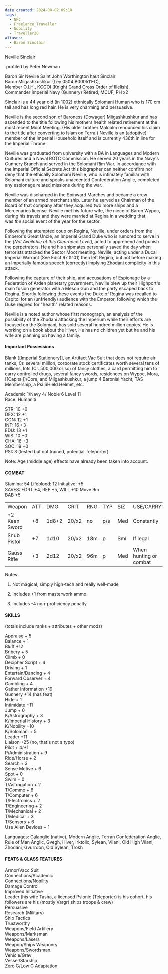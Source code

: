 ```yaml
---
date created: 2024-08-02 09:18
tags:
  - NPC
  - Freelance_Traveller
  - Nobility
  - Traveller20
aliases:
  - Baron Sinclair
---
```

Neville Sinclair

 profiled by Peter Newman

Baron Sir Neville Saint John Worthington haut Sinclair  
Baron Miigashkushkur (Ley 0504 B000511-C),  
Member O.I.H., KCGOI (Knight Grand Cross Order of Illelish),  
Commander Imperial Navy (Gunnery) Retired, MCUF, PH x2

Sinclair is a 44 year old (in 1002) ethnically Solomani Human who is 170 cm tall and has long red hair. He is very charming and persuasive.

Neville is the second son of Baroness (Dowager) Miigashkushkur and has ascended to the title following his mothers health related retirement at the most recent Moot Meeting. (His older brother Malcolm renounced his claim to the title after converting to Islam on Terra.) Neville is an (adoptive) member of the Imperial Household itself and is currently 436th in line for the Imperial Throne

Neville was graduated from university with a BA in Languages and Modern Cultures and a Naval ROTC Commission. He served 20 years in the Navy's Gunnery Branch and served in the Solomani Rim War. In accordance with the Imperial Official Secrets Act this biographer can neither confirm nor deny that the ethically Solomani Neville, who is intimately familiar with Solomani culture and speaks unaccented Confederation Anglic, completed any espionage related missions during the war.

Neville was discharged in the Spinward Marches and became a crew member of an armed merchant ship. Later he served as Chairman of the Board of that company after they acquired two more ships and a Mercenaries license. Neville met his future wife, the niece of Baron Wypoc, during his travels and they were married at Regina in a wedding that was _the_ social event of the year for the sector.

Following the attempted coup on Regina, Neville, under orders from the Emperor's Great Uncle, an Imperial Grand Duke who is rumored to serve in the _[Not Available at this Clearance Level]_, acted to apprehend and punish the perpetrators. He and his shipmates personally saved the day when terrorists attacked the Sector Moot meeting. Neville, acting under a Ducal Imperial Warrant (See Edict 97 &101) then left Regina, but not before making an Imperially famous speech (correctly) implying Zhodani complicity in this attack.

Following the capture of their ship, and accusations of Espionage by a Federation of Arden planetary government, Neville blew up their Highport's main fusion generator with a Meson Gun and the party escaped back to Regina. Shortly following these events the Duke of Regina was recalled to Capitol for an (unfriendly) audience with the Emperor, following which the Duke reigned for "health" related reasons.

Neville is a noted author whose first monograph, an analysis of the possibility of the Zhodani attacking the Imperium while their efforts are focused on the Solomani, has sold several hundred million copies. He is working on a book about the Hiver. He has no children yet but he and his wife are planning on having a family.

#### Important Possessions

Blank [[Imperial Stationery]], an Artifact Vac Suit that does not require air tanks, Cr. several million, corporate stock certificates worth several tens of millions, lots (Cr. 500,000 or so) of fancy clothes, a card permitting him to carry controlled drugs, several fancy swords, residences on Wypoc, Mora, [[Capital]]/Core, and Miigashkushkur, a jump 4 Baronial Yacht, TAS Membership, a Psi SHield Helmet, etc.

Academic 1/Navy 4/ Noble 6 Level 11  
Race: Humaniti

STR: 10 +0  
DEX: 12 +1  
CON: 12 +1  
INT: 16 +3  
EDU: 13 +1  
WIS: 10 +0  
CHA: 16 +3  
SOC: 19 +0  
PSI: 3 (tested but not trained, potential Teleporter)

Note: Age (middle age) effects have already been taken into account.

#### COMBAT

Stamina: 54 Lifeblood: 12 Initiative: +5  
SAVES: FORT +4, REF +5, WILL +10 Move 9m  
BAB +5

|   |   |   |   |   |   |   |   |   |
|---|---|---|---|---|---|---|---|---|
|Weapon|ATT|DMG|CRIT|RNG|TYP|SIZ|USE/CARRY?|Notes|
|+2 Keen Sword|+8|1d8+2|20/x2|no|p/s|Med|Constantly|1|
|Snub Pistol|+7|1d10|20/x2|18m|p|Sml|If legal|2|
|Gauss Rifle|+3|2d12|20/x2|96m|p|Med|When hunting or combat|3|

Notes

1. Not magical, simply high-tech and really well-made
    
2. Includes +1 from masterwork ammo
    
3. Includes -4 non-proficiency penalty
    

#### SKILLS

(totals include ranks + attributes + other mods)

Appraise + 5  
Balance + 1  
Bluff +12  
Bribery + 5  
Climb + 0  
Decipher Script + 4  
Driving + 1  
Entertain/Dancing + 4  
Forward Observer + 4  
Gambling + 4  
Gather Information +19  
Gunnery +14 (has feat)  
Hide + 1  
Intimidate +11  
Jump + 0  
K/Astrography + 3  
K/Imperial History + 3  
K/Nobility +10  
K/Solomani + 5  
Leader +11  
Liaison +25 (no, that's not a typo)  
Pilot + 4/+1  
P/Administration + 9  
Ride/Horse + 2  
Search + 3  
Sense Motive + 6  
Spot + 0  
Swim + 0  
T/Astrogation + 2  
T/Commo + 6  
T/Computer + 6  
T/Electronics + 2  
T/Engineering + 2  
T/Mechanical + 2  
T/Medical + 3  
T/Sensors + 6  
Use Alien Devices + 1

Languages: Galanglic (native), Modern Anglic, Terran Confederation Anglic, Rule of Man Anglic, Gvegh, Hiver, Irktolic, Sylean, Vilani, Old High Vilani, Zhodani, Gvurrdon, Old Sylean, Trokh

#### FEATS & CLASS FEATURES

Armor/Vacc Suit  
Connections/Academic  
Connections/Nobility  
Damage Control  
Improved Initiative  
Leader (his wife Tasha, a licensed Psionic (Teleporter) is his cohort, his followers are his (mostly Vargr) ships troops & crew)  
Persuasive  
Research (Military)  
Ship Tactics  
Trustworthy  
Weapons/Field Artillery  
Weapons/Marksman  
Weapons/Lasers  
Weapon/Ships Weaponry  
Weapons/Swordsman  
Vehicle/Grav  
Vessel/Starship  
Zero G/Low G Adaptation